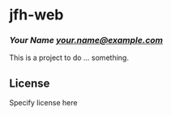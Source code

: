 # jfh-web
### _Your Name <your.name@example.com>_

This is a project to do ... something.

## License

Specify license here

